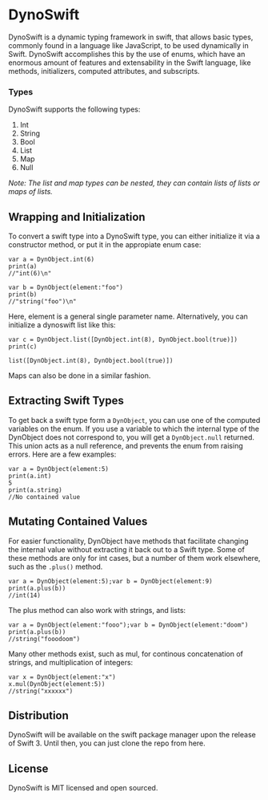 # DynoSwift

DynoSwift is a dynamic typing framework in swift, that allows basic types, commonly found in a language like JavaScript, to be used dynamically in Swift. DynoSwift accomplishes this by the use of enums, which have an enormous amount of features and extensability in the Swift language, like methods, initializers, computed attributes, and subscripts.

### Types

DynoSwift supports the following types:

1. Int
2. String
3. Bool
4. List
5. Map
6. Null

*Note: The list and map types can be nested, they can contain lists of lists or maps of lists.*

## Wrapping and Initialization

To convert a swift type into a DynoSwift type, you can either initialize it via a constructor method, or put it in the appropiate enum case:

```
var a = DynObject.int(6)
print(a)
//"int(6)\n"

var b = DynObject(element:"foo")
print(b)
//"string("foo")\n"
```

Here, element is a general single parameter name. Alternatively, you can initialize a dynoswift list like this:

```
var c = DynObject.list([DynObject.int(8), DynObject.bool(true)])
print(c)

list([DynObject.int(8), DynObject.bool(true)])
```

Maps can also be done in a similar fashion.

## Extracting Swift Types

To get back a swift type form a `DynObject`, you can use one of the computed variables on the enum. If you use a variable to which the internal type of the DynObject does not correspond to, you will get a `DynObject.null` returned. This union acts as a null reference, and prevents the enum from raising errors. Here are a few examples:

```
var a = DynObject(element:5)
print(a.int)
5
print(a.string)
//No contained value
```

## Mutating Contained Values

For easier functionality, DynObject have methods that facilitate changing the internal value without extracting it back out to a Swift type. Some of these methods are only for int cases, but a number of them work elsewhere, such as the `.plus()` method.

```
var a = DynObject(element:5);var b = DynObject(element:9)
print(a.plus(b))
//int(14)
```
The plus method can also work with strings, and lists:

```
var a = DynObject(element:"fooo");var b = DynObject(element:"doom")
print(a.plus(b))
//string("fooodoom")
```

Many other methods exist, such as mul, for continous concatenation of strings, and multiplication of integers:

```
var x = DynObject(element:"x")
x.mul(DynObject(element:5))
//string("xxxxxx")
```

## Distribution

DynoSwift will be available on the swift package manager upon the release of Swift 3. Until then, you can just clone the repo from here.

## License

DynoSwift is MIT licensed and open sourced.
